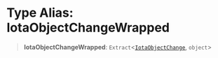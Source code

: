 # Type Alias: IotaObjectChangeWrapped

> **IotaObjectChangeWrapped**: `Extract`\<[`IotaObjectChange`](IotaObjectChange.md), `object`\>
